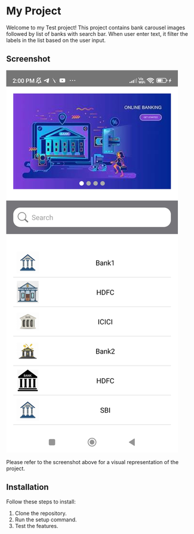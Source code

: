 # My Project

Welcome to my Test project! This project contains bank carousel images followed by list of banks with search bar. When user enter text, it filter the labels in the
list based on the user input. 

## Screenshot

![Screenshot](app/images/screenshot.jpg)

Please refer to the screenshot above for a visual representation of the project.

## Installation

Follow these steps to install:

1. Clone the repository.
2. Run the setup command.
3. Test the features.
